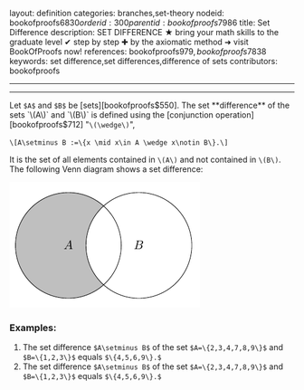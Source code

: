 layout: definition
categories: branches,set-theory
nodeid: bookofproofs$6830
orderid: 300
parentid: bookofproofs$7986
title: Set Difference
description: SET DIFFERENCE ★ bring your math skills to the graduate level ✔ step by step ✚ by the axiomatic method ➜ visit BookOfProofs now!
references: bookofproofs$979,bookofproofs$7838
keywords: set difference,set differences,difference of sets
contributors: bookofproofs

---


---

Let `$A$` and `$B$` be [sets][bookofproofs$550]. The set **difference** of the sets `\(A\)` and `\(B\)` is defined using the [conjunction operation][bookofproofs$712] "`\(\wedge\)`", 

`\[A\setminus B :=\{x \mid x\in A \wedge x\notin B\}.\]` 

It is the set of all elements contained in `\(A\)` and not contained in `\(B\)`. The following Venn diagram shows a set difference:


![venn2](https://github.com/bookofproofs/bookofproofs.github.io/blob/main/_sources/_assets/images/examples/venn2.png?raw=true)


### Examples:

1. The set difference `$A\setminus B$` of the set `$A=\{2,3,4,7,8,9\}$` and `$B=\{1,2,3\}$` equals `$\{4,5,6,9\}.$` 
1. The set difference `$A\setminus B$` of the set `$A=\{2,3,4,7,8,9\}$` and `$B=\{1,2,3\}$` equals `$\{4,5,6,9\}.$` 

